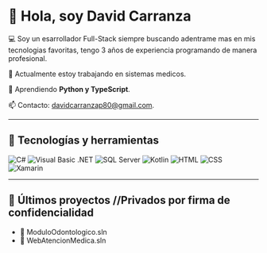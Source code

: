 # 👋 Hola, soy David Carranza

💻 Soy un esarrollador Full-Stack siempre buscando adentrame mas en mis tecnologias favoritas,
tengo 3 años de experiencia programando de manera profesional.

🔭 Actualmente estoy trabajando en sistemas medicos.

🌱 Aprendiendo **Python y TypeScript**.

📫 Contacto: davidcarranzap80@gmail.com.

---

## 🔧 Tecnologías y herramientas
![C#](https://img.shields.io/badge/C%23-239120?style=flat&logo=csharp&logoColor=white)
![Visual Basic .NET](https://img.shields.io/badge/Visual%20Basic%20.NET-5C2D91?style=flat&logo=.net&logoColor=white)
![SQL Server](https://img.shields.io/badge/SQL%20Server-CC2927?style=flat&logo=microsoftsqlserver&logoColor=white)
![Kotlin](https://img.shields.io/badge/Kotlin-0095D5?style=flat&logo=kotlin&logoColor=white)
![HTML](https://img.shields.io/badge/HTML5-E34F26?style=flat&logo=html5&logoColor=white)
![CSS](https://img.shields.io/badge/CSS3-1572B6?style=flat&logo=css3&logoColor=white)
![Xamarin](https://img.shields.io/badge/Xamarin-3498DB?style=flat&logo=xamarin&logoColor=white)

---

## 🚀 Últimos proyectos //Privados por firma de confidencialidad
- 🔗 ModuloOdontologico.sln
- 🔗 WebAtencionMedica.sln


